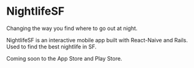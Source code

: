# NightlifeSF
Changing the way you find where to go out at night.

NightlifeSF is an interactive mobile app built with React-Naive and Rails. Used to find the best nightlife in SF.

Coming soon to the App Store and Play Store.
